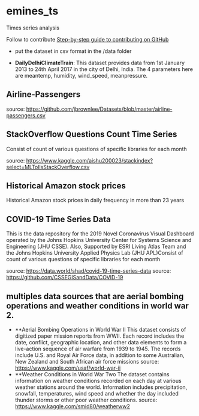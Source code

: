# emines_ts
Times series analysis

Follow to contribute [Step-by-step guide to contributing on GitHub
](https://www.dataschool.io/how-to-contribute-on-github/)

- put the dataset in csv format in the /data folder

- **DailyDelhiClimateTrain**: This dataset provides data from 1st January 2013 to 24th April 2017 in the city of Delhi, India. The 4 parameters here are
meantemp, humidity, wind_speed, meanpressure.

## Airline-Passengers

source: https://github.com/jbrownlee/Datasets/blob/master/airline-passengers.csv

## StackOverflow Questions Count Time Series

Consist of count of various questions of specific libraries for each month

source: https://www.kaggle.com/aishu200023/stackindex?select=MLTollsStackOverflow.csv


## Historical Amazon stock prices

Historical Amazon stock prices in daily frequency in more than 23 years

## COVID-19 Time Series Data

This is the data repository for the 2019 Novel Coronavirus Visual Dashboard operated by the Johns Hopkins University Center for Systems Science and Engineering (JHU CSSE). Also, Supported by ESRI Living Atlas Team and the Johns Hopkins University Applied Physics Lab (JHU APL)Consist of count of various questions of specific libraries for each month

source: https://data.world/shad/covid-19-time-series-data
source: https://github.com/CSSEGISandData/COVID-19
##  multiples data sources that are aerial bombing operations and weather conditions in world war 2.
- **Aerial Bombing Operations in World War II
This dataset consists of digitized paper mission reports from WWII. Each record includes the date, conflict, geographic location, and other data elements to form a live-action sequence of air warfare from 1939 to 1945. The records include U.S. and Royal Air Force data, in addition to some Australian, New Zealand and South African air force missions
source: https://www.kaggle.com/usaf/world-war-ii
- **Weather Conditions in World War Two
The dataset contains information on weather conditions recorded on each day at various weather stations around the world. Information includes precipitation, snowfall, temperatures, wind speed and whether the day included thunder storms or other poor weather conditions.
source: https://www.kaggle.com/smid80/weatherww2


